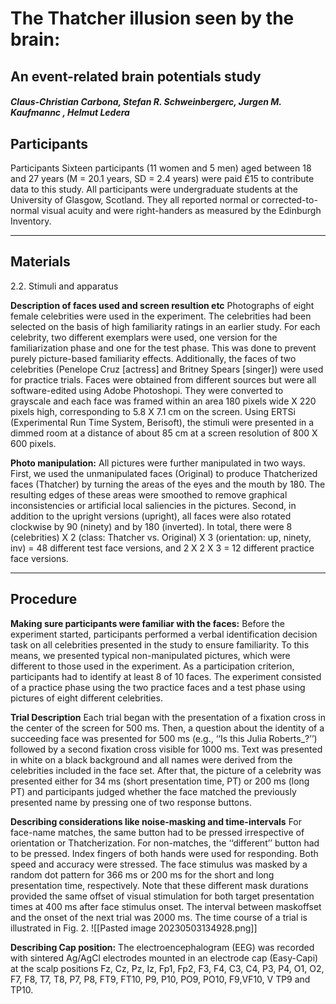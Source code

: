 # The Thatcher illusion seen by the brain: 
## An event-related brain potentials study
##### Claus-Christian Carbona, Stefan R. Schweinbergerc,  Jurgen M. Kaufmannc , Helmut Ledera


## Participants
Participants Sixteen participants (11 women and 5 men) aged between 18 and 27 years (M = 20.1 years, SD = 2.4 years) were paid £15 to contribute data to this study. All participants were undergraduate students at the University of Glasgow, Scotland. They all reported normal or corrected-to-normal visual acuity and were right-handers as measured by the Edinburgh Inventory.
****
## Materials
2.2. Stimuli and apparatus

**Description of faces used and screen resultion etc**
Photographs of eight female celebrities were used in the experiment. The celebrities had been selected on the basis of high familiarity ratings in an earlier study. For each celebrity, two different exemplars were used, one version for the familiarization phase and one for the test phase. This was done to prevent purely picture-based familiarity effects. Additionally, the faces of two celebrities (Penelope Cruz [actress] and Britney Spears [singer]) were used for practice trials. Faces were obtained from different sources but were all software-edited using Adobe Photoshopi. They were converted to grayscale and each face was framed within an area 180 pixels wide X 220 pixels high, corresponding to 5.8  X  7.1 cm on the screen.  Using ERTSi (Experimental Run Time System, Berisoft), the stimuli were presented in a dimmed room at a distance of about 85 cm at a screen resolution of 800 X 600 pixels.


**Photo manipulation:**
All pictures were further manipulated in two ways. First, we used the unmanipulated faces (Original) to produce Thatcherized faces (Thatcher) by turning the areas of the eyes and the mouth by 180. 
The resulting edges of these areas were smoothed to remove graphical inconsistencies or artificial local saliencies in the pictures. Second, in addition to the upright versions (upright), all faces were also rotated clockwise by 90 (ninety) and by 180 (inverted).
In total, there were 8 (celebrities)  X 2 (class: Thatcher vs. Original)  X 3 (orientation: up, ninety, inv) = 48 different test face versions, and 2 X 2 X 3 = 12 different practice face versions.

****
## Procedure
**Making sure participants were familiar with the faces:**
Before the experiment started, participants performed a verbal identification decision task on all celebrities presented in the study to ensure familiarity. To this means, we presented typical non-manipulated pictures, which were different to those used in the experiment. As a participation criterion, participants had to identify at least 8 of 10 faces. The experiment consisted of a practice phase using the two practice faces and a test phase using pictures of eight different celebrities.

**Trial Description**
Each trial began with the presentation of a fixation cross in the center of the screen for 500 ms. Then, a question about the identity of a succeeding face was presented for 500 ms (e.g., ‘‘Is this Julia Roberts_?’’) followed by a second fixation cross visible for 1000 ms. Text was presented in white on a black background and all names were derived from the celebrities included in the face set. After that, the picture of a celebrity was presented either for 34 ms (short presentation time, PT) or 200 ms (long PT) and participants judged whether the face matched the previously presented name by pressing one of two response buttons.

**Describing considerations like noise-masking and time-intervals**
For face-name matches, the same button had to be pressed irrespective of orientation or Thatcherization. For non-matches, the ‘‘different’’ button had to be pressed. Index fingers of both hands were used for responding. Both speed and accuracy were stressed. The face stimulus was masked by a random dot pattern for 366 ms or 200 ms for the short and long presentation time, respectively. Note that these different mask durations provided the same offset of visual stimulation for both target presentation times at 400 ms after face stimulus onset. The interval between maskoffset and the onset of the next trial was 2000 ms. The time course of a trial is illustrated in Fig. 2.
![[Pasted image 20230503134928.png]]

**Describing Cap position:**
The electroencephalogram (EEG) was recorded with sintered Ag/AgCl electrodes mounted in an electrode cap (Easy-Capi) at the scalp positions Fz, Cz, Pz, Iz, Fp1, Fp2, F3, F4, C3, C4, P3, P4, O1, O2, F7, F8, T7, T8, P7, P8, FT9, FT10, P9, P10, PO9, PO10, F9,VF10, V TP9 and TP10.